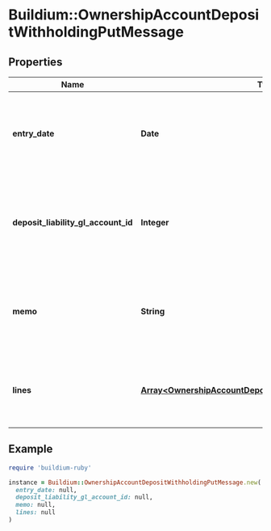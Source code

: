 # Buildium::OwnershipAccountDepositWithholdingPutMessage

## Properties

| Name | Type | Description | Notes |
| ---- | ---- | ----------- | ----- |
| **entry_date** | **Date** | Date of the deposit withholding. The date must be formatted as YYYY-MM-DD. |  |
| **deposit_liability_gl_account_id** | **Integer** | The identifier of the liability general ledger account from which to withhold the funds. |  |
| **memo** | **String** | Memo associated with the withholding. Memo cannot exceed 65 characters. | [optional] |
| **lines** | [**Array&lt;OwnershipAccountDepositWithholdingLinePutMessage&gt;**](OwnershipAccountDepositWithholdingLinePutMessage.md) | Line items specifying the income accounts the deposit will be applied to. | [optional] |

## Example

```ruby
require 'buildium-ruby'

instance = Buildium::OwnershipAccountDepositWithholdingPutMessage.new(
  entry_date: null,
  deposit_liability_gl_account_id: null,
  memo: null,
  lines: null
)
```

